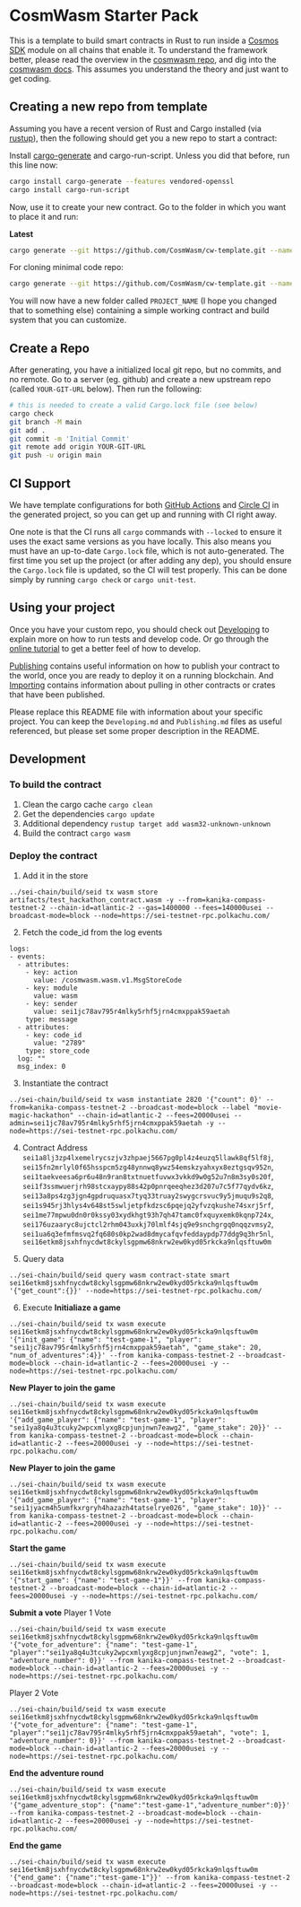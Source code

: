 # CosmWasm Starter Pack

This is a template to build smart contracts in Rust to run inside a
[Cosmos SDK](https://github.com/cosmos/cosmos-sdk) module on all chains that enable it.
To understand the framework better, please read the overview in the
[cosmwasm repo](https://github.com/CosmWasm/cosmwasm/blob/master/README.md),
and dig into the [cosmwasm docs](https://www.cosmwasm.com).
This assumes you understand the theory and just want to get coding.

## Creating a new repo from template

Assuming you have a recent version of Rust and Cargo installed
(via [rustup](https://rustup.rs/)),
then the following should get you a new repo to start a contract:

Install [cargo-generate](https://github.com/ashleygwilliams/cargo-generate) and cargo-run-script.
Unless you did that before, run this line now:

```sh
cargo install cargo-generate --features vendored-openssl
cargo install cargo-run-script
```

Now, use it to create your new contract.
Go to the folder in which you want to place it and run:

**Latest**

```sh
cargo generate --git https://github.com/CosmWasm/cw-template.git --name PROJECT_NAME
```

For cloning minimal code repo:

```sh
cargo generate --git https://github.com/CosmWasm/cw-template.git --name PROJECT_NAME -d minimal=true
```

You will now have a new folder called `PROJECT_NAME` (I hope you changed that to something else)
containing a simple working contract and build system that you can customize.

## Create a Repo

After generating, you have a initialized local git repo, but no commits, and no remote.
Go to a server (eg. github) and create a new upstream repo (called `YOUR-GIT-URL` below).
Then run the following:

```sh
# this is needed to create a valid Cargo.lock file (see below)
cargo check
git branch -M main
git add .
git commit -m 'Initial Commit'
git remote add origin YOUR-GIT-URL
git push -u origin main
```

## CI Support

We have template configurations for both [GitHub Actions](.github/workflows/Basic.yml)
and [Circle CI](.circleci/config.yml) in the generated project, so you can
get up and running with CI right away.

One note is that the CI runs all `cargo` commands
with `--locked` to ensure it uses the exact same versions as you have locally. This also means
you must have an up-to-date `Cargo.lock` file, which is not auto-generated.
The first time you set up the project (or after adding any dep), you should ensure the
`Cargo.lock` file is updated, so the CI will test properly. This can be done simply by
running `cargo check` or `cargo unit-test`.

## Using your project

Once you have your custom repo, you should check out [Developing](./Developing.md) to explain
more on how to run tests and develop code. Or go through the
[online tutorial](https://docs.cosmwasm.com/) to get a better feel
of how to develop.

[Publishing](./Publishing.md) contains useful information on how to publish your contract
to the world, once you are ready to deploy it on a running blockchain. And
[Importing](./Importing.md) contains information about pulling in other contracts or crates
that have been published.

Please replace this README file with information about your specific project. You can keep
the `Developing.md` and `Publishing.md` files as useful referenced, but please set some
proper description in the README.

## Development

### To build the contract

1. Clean the cargo cache
   `cargo clean`
2. Get the dependencies
   `cargo update`
3. Additional dependency
   `rustup target add wasm32-unknown-unknown`
4. Build the contract
   `cargo wasm`

### Deploy the contract

1. Add it in the store

```
../sei-chain/build/seid tx wasm store artifacts/test_hackathon_contract.wasm -y --from=kanika-compass-testnet-2 --chain-id=atlantic-2 --gas=1400000 --fees=140000usei --broadcast-mode=block --node=https://sei-testnet-rpc.polkachu.com/
```

2. Fetch the code_id from the log events

```
logs:
- events:
  - attributes:
    - key: action
      value: /cosmwasm.wasm.v1.MsgStoreCode
    - key: module
      value: wasm
    - key: sender
      value: sei1jc78av795r4mlky5rhf5jrn4cmxppak59aetah
    type: message
  - attributes:
    - key: code_id
      value: "2789"
    type: store_code
  log: ""
  msg_index: 0
```

3. Instantiate the contract

```
../sei-chain/build/seid tx wasm instantiate 2820 '{"count": 0}' --from=kanika-compass-testnet-2 --broadcast-mode=block --label "movie-magic-hackathon" --chain-id=atlantic-2 --fees=20000usei --admin=sei1jc78av795r4mlky5rhf5jrn4cmxppak59aetah -y --node=https://sei-testnet-rpc.polkachu.com/
```

4. Contract Address `sei1a8lj3zp4lxemelrycszjv3zhpaej5667pg0pl4z4euzq5llawk8qf5lf8j`, `sei15fn2mrlyl0f65hsspcm5zg48ynnwq8ywz54emskzyahxyx8eztgsqv952n`,
   `sei1taekveesa6pr6u48n9ran8txtnuetfuvwx3vkkd9w0g52u7n8m3sy0s20f`,
   `sei1f3ssmwuerjrh98stcxaypy88s42p0pnrqeeqhez3d207u7c5f77qydv6kz`,
   `sei13a8ps4zg3jgn4gpdruquasx7tyq33truay2swygcrsvuc9y5jmuqu9s2q8`,
   `sei1s945rj3hlys4v648st5swljetpfkdzsc6pqejq2yfvzqkushe74sxrj5rf`,
   `sei1me77mpwu0dn0r0kssy03xydkhgt93h7qh47tamc0fxquyxemk0kqnp724x`,
   `sei176uzaaryc8ujctcl2rhm043uxkj70lmlf4sjq9e9snchgrgq0nqqzvmsy2`,
   `sei1ua6q3efmfmsvq2fq680s0kp2wad8dmycafqvfeddaypdp77ddg9q3hr5nl`,
   `sei16etkm8jsxhfnycdwt8ckylsgpmw68nkrw2ew0kyd05rkcka9nlqsftuw0m`

5. Query data

```
../sei-chain/build/seid query wasm contract-state smart sei16etkm8jsxhfnycdwt8ckylsgpmw68nkrw2ew0kyd05rkcka9nlqsftuw0m '{"get_count":{}}' --node=https://sei-testnet-rpc.polkachu.com/
```

6. Execute
   **Initialiaze a game**

```
../sei-chain/build/seid tx wasm execute sei16etkm8jsxhfnycdwt8ckylsgpmw68nkrw2ew0kyd05rkcka9nlqsftuw0m '{"init_game": {"name": "test-game-1", "player": "sei1jc78av795r4mlky5rhf5jrn4cmxppak59aetah", "game_stake": 20, "num_of_adventures":4}}' --from kanika-compass-testnet-2 --broadcast-mode=block --chain-id=atlantic-2 --fees=20000usei -y --node=https://sei-testnet-rpc.polkachu.com/
```

**New Player to join the game**

```
../sei-chain/build/seid tx wasm execute sei16etkm8jsxhfnycdwt8ckylsgpmw68nkrw2ew0kyd05rkcka9nlqsftuw0m '{"add_game_player": {"name": "test-game-1", "player": "sei1ya8q4u3tcuky2wpcxmlyxg8cpjunjnwn7eawg2", "game_stake": 20}}' --from kanika-compass-testnet-2 --broadcast-mode=block --chain-id=atlantic-2 --fees=20000usei -y --node=https://sei-testnet-rpc.polkachu.com/
```

**New Player to join the game**

```
../sei-chain/build/seid tx wasm execute sei16etkm8jsxhfnycdwt8ckylsgpmw68nkrw2ew0kyd05rkcka9nlqsftuw0m '{"add_game_player": {"name": "test-game-1", "player": "sei1jyacm4h5umfkxrgryh4hazazh4tatselrye026", "game_stake": 10}}' --from kanika-compass-testnet-2 --broadcast-mode=block --chain-id=atlantic-2 --fees=20000usei -y --node=https://sei-testnet-rpc.polkachu.com/
```

**Start the game**

```
../sei-chain/build/seid tx wasm execute sei16etkm8jsxhfnycdwt8ckylsgpmw68nkrw2ew0kyd05rkcka9nlqsftuw0m '{"start_game": {"name": "test-game-1"}}' --from kanika-compass-testnet-2 --broadcast-mode=block --chain-id=atlantic-2 --fees=20000usei -y --node=https://sei-testnet-rpc.polkachu.com/
```

**Submit a vote**
Player 1 Vote

```
../sei-chain/build/seid tx wasm execute sei16etkm8jsxhfnycdwt8ckylsgpmw68nkrw2ew0kyd05rkcka9nlqsftuw0m '{"vote_for_adventure": {"name": "test-game-1", "player":"sei1ya8q4u3tcuky2wpcxmlyxg8cpjunjnwn7eawg2", "vote": 1, "adventure_number": 0}}' --from kanika-compass-testnet-2 --broadcast-mode=block --chain-id=atlantic-2 --fees=20000usei -y --node=https://sei-testnet-rpc.polkachu.com/
```

Player 2 Vote

```
../sei-chain/build/seid tx wasm execute sei16etkm8jsxhfnycdwt8ckylsgpmw68nkrw2ew0kyd05rkcka9nlqsftuw0m '{"vote_for_adventure": {"name": "test-game-1", "player":"sei1jc78av795r4mlky5rhf5jrn4cmxppak59aetah", "vote": 1, "adventure_number": 0}}' --from kanika-compass-testnet-2 --broadcast-mode=block --chain-id=atlantic-2 --fees=20000usei -y --node=https://sei-testnet-rpc.polkachu.com/
```

**End the adventure round**

```
../sei-chain/build/seid tx wasm execute sei16etkm8jsxhfnycdwt8ckylsgpmw68nkrw2ew0kyd05rkcka9nlqsftuw0m '{"game_adventure_stop": {"name":"test-game-1","adventure_number":0}}' --from kanika-compass-testnet-2 --broadcast-mode=block --chain-id=atlantic-2 --fees=20000usei -y --node=https://sei-testnet-rpc.polkachu.com/
```

**End the game**

```
../sei-chain/build/seid tx wasm execute sei16etkm8jsxhfnycdwt8ckylsgpmw68nkrw2ew0kyd05rkcka9nlqsftuw0m '{"end_game": {"name":"test-game-1"}}' --from kanika-compass-testnet-2 --broadcast-mode=block --chain-id=atlantic-2 --fees=20000usei -y --node=https://sei-testnet-rpc.polkachu.com/
```
